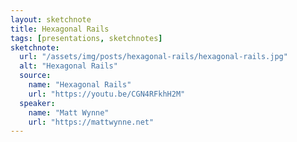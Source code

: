 ```yaml
---
layout: sketchnote
title: Hexagonal Rails
tags: [presentations, sketchnotes]
sketchnote:
  url: "/assets/img/posts/hexagonal-rails/hexagonal-rails.jpg"
  alt: "Hexagonal Rails"
  source:
    name: "Hexagonal Rails"
    url: "https://youtu.be/CGN4RFkhH2M"
  speaker:
    name: "Matt Wynne"
    url: "https://mattwynne.net"
---
```

